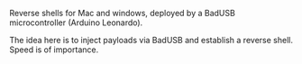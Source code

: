 Reverse shells for Mac and windows, deployed by a BadUSB microcontroller (Arduino Leonardo).

The idea here is to inject payloads via BadUSB and establish a reverse shell.
Speed is of importance.
